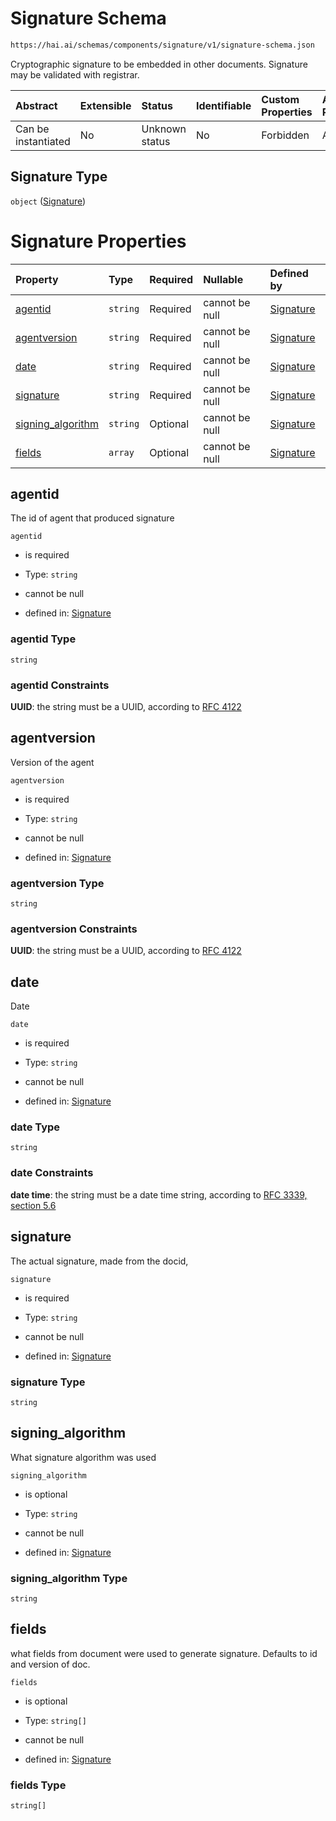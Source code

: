 # Signature Schema

```txt
https://hai.ai/schemas/components/signature/v1/signature-schema.json
```

Cryptographic signature to be embedded in other documents. Signature may be validated with registrar.

| Abstract            | Extensible | Status         | Identifiable | Custom Properties | Additional Properties | Access Restrictions | Defined In                                                                                                  |
| :------------------ | :--------- | :------------- | :----------- | :---------------- | :-------------------- | :------------------ | :---------------------------------------------------------------------------------------------------------- |
| Can be instantiated | No         | Unknown status | No           | Forbidden         | Allowed               | none                | [signature.schema.json](../../schemas/components/signature/v1/signature.schema.json "open original schema") |

## Signature Type

`object` ([Signature](signature.md))

# Signature Properties

| Property                                 | Type     | Required | Nullable       | Defined by                                                                                                                                                  |
| :--------------------------------------- | :------- | :------- | :------------- | :---------------------------------------------------------------------------------------------------------------------------------------------------------- |
| [agentid](#agentid)                      | `string` | Required | cannot be null | [Signature](signature-properties-agentid.md "https://hai.ai/schemas/components/signature/v1/signature-schema.json#/properties/agentid")                     |
| [agentversion](#agentversion)            | `string` | Required | cannot be null | [Signature](signature-properties-agentversion.md "https://hai.ai/schemas/components/signature/v1/signature-schema.json#/properties/agentversion")           |
| [date](#date)                            | `string` | Required | cannot be null | [Signature](signature-properties-date.md "https://hai.ai/schemas/components/signature/v1/signature-schema.json#/properties/date")                           |
| [signature](#signature)                  | `string` | Required | cannot be null | [Signature](signature-properties-signature.md "https://hai.ai/schemas/components/signature/v1/signature-schema.json#/properties/signature")                 |
| [signing\_algorithm](#signing_algorithm) | `string` | Optional | cannot be null | [Signature](signature-properties-signing_algorithm.md "https://hai.ai/schemas/components/signature/v1/signature-schema.json#/properties/signing_algorithm") |
| [fields](#fields)                        | `array`  | Optional | cannot be null | [Signature](signature-properties-fields.md "https://hai.ai/schemas/components/signature/v1/signature-schema.json#/properties/fields")                       |

## agentid

The id of agent that produced signature

`agentid`

*   is required

*   Type: `string`

*   cannot be null

*   defined in: [Signature](signature-properties-agentid.md "https://hai.ai/schemas/components/signature/v1/signature-schema.json#/properties/agentid")

### agentid Type

`string`

### agentid Constraints

**UUID**: the string must be a UUID, according to [RFC 4122](https://tools.ietf.org/html/rfc4122 "check the specification")

## agentversion

Version of the agent

`agentversion`

*   is required

*   Type: `string`

*   cannot be null

*   defined in: [Signature](signature-properties-agentversion.md "https://hai.ai/schemas/components/signature/v1/signature-schema.json#/properties/agentversion")

### agentversion Type

`string`

### agentversion Constraints

**UUID**: the string must be a UUID, according to [RFC 4122](https://tools.ietf.org/html/rfc4122 "check the specification")

## date

Date

`date`

*   is required

*   Type: `string`

*   cannot be null

*   defined in: [Signature](signature-properties-date.md "https://hai.ai/schemas/components/signature/v1/signature-schema.json#/properties/date")

### date Type

`string`

### date Constraints

**date time**: the string must be a date time string, according to [RFC 3339, section 5.6](https://tools.ietf.org/html/rfc3339 "check the specification")

## signature

The actual signature, made from the docid,

`signature`

*   is required

*   Type: `string`

*   cannot be null

*   defined in: [Signature](signature-properties-signature.md "https://hai.ai/schemas/components/signature/v1/signature-schema.json#/properties/signature")

### signature Type

`string`

## signing\_algorithm

What signature algorithm was used

`signing_algorithm`

*   is optional

*   Type: `string`

*   cannot be null

*   defined in: [Signature](signature-properties-signing_algorithm.md "https://hai.ai/schemas/components/signature/v1/signature-schema.json#/properties/signing_algorithm")

### signing\_algorithm Type

`string`

## fields

what fields from document were used to generate signature. Defaults to id and version of doc.

`fields`

*   is optional

*   Type: `string[]`

*   cannot be null

*   defined in: [Signature](signature-properties-fields.md "https://hai.ai/schemas/components/signature/v1/signature-schema.json#/properties/fields")

### fields Type

`string[]`
